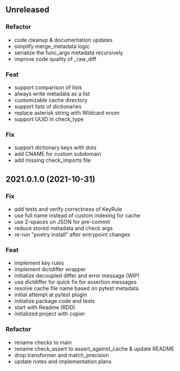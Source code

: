 ## Unreleased

### Refactor

- code cleanup & documentation updates
- simplify merge_metadata logic
- serialize the func_args metadata recursively
- improve code quality of _raw_diff

### Feat

- support comparison of lists
- always write metadata as a list
- customizable cache directory
- support lists of dictionaries
- replace asterisk string with Wildcard enum
- support UUID in check_type

### Fix

- support dictionary keys with dots
- add CNAME for custom subdomain
- add missing check_imports file

## 2021.0.1.0 (2021-10-31)

### Fix

- add tests and verify correctness of KeyRule
- use full name instead of custom indexing for cache
- use 2-spaces on JSON for pre-commit
- reduce stored metadata and check args
- re-run "poetry install" after entrypoint changes

### Feat

- implement key rules
- implement dictdiffer wrapper
- initialize decoupled differ and error message (WIP)
- use dictdiffer for quick fix for assertion messages
- resolve cache file name based on pytest metadata
- initial attempt at pytest plugin
- initialize package code and tests
- start with Readme (RDD)
- initialized project with copier

### Refactor

- rename checks to main
- rename check_assert to assert_against_cache & update README
- drop transformer and match_precision
- update notes and implementation plans
